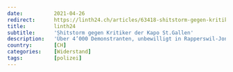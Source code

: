 ```yaml
---
date:          2021-04-26
redirect:      https://linth24.ch/articles/63418-shitstorm-gegen-kritiker-der-kapo-st-gallen
title:         linth24
subtitle:      'Shitstorm gegen Kritiker der Kapo St.Gallen'
description:   'Über 4’000 Demonstranten, unbewilligt in Rapperswil-Jona am Samstag. Die Polizei war stets präsent, konnte eine Eskalation verhindern – und steht trotzdem in der Medien-Kritik. Dagegen gibt es nun aber heftige Gegenkritik.'
country:       [CH]
categories:    [Widerstand]
tags:          [polizei]
---
```

